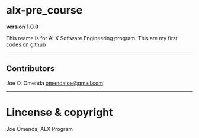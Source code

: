 # alx-pre_course
**version 1.0.0**

This reame is for ALX Software Engineering program.
This are my first codes on github

 
 ---
 
 ## Contributors
 
 Joe O. Omenda <omendajoe@gmail.com>
 
 ---
# Lincense & copyright

Joe Omenda, ALX Program

